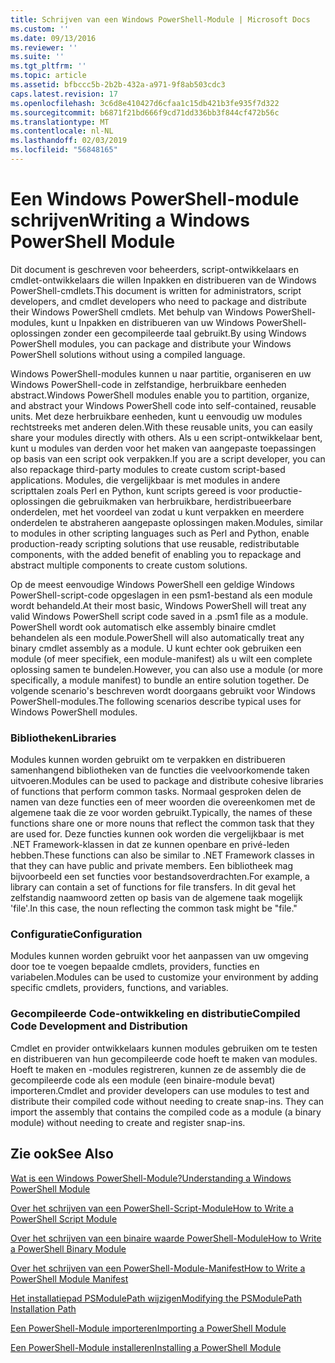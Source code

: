 ```yaml
---
title: Schrijven van een Windows PowerShell-Module | Microsoft Docs
ms.custom: ''
ms.date: 09/13/2016
ms.reviewer: ''
ms.suite: ''
ms.tgt_pltfrm: ''
ms.topic: article
ms.assetid: bfbccc5b-2b2b-432a-a971-9f8ab503cdc3
caps.latest.revision: 17
ms.openlocfilehash: 3c6d8e410427d6cfaa1c15db421b3fe935f7d322
ms.sourcegitcommit: b6871f21bd666f9cd71dd336bb3f844cf472b56c
ms.translationtype: MT
ms.contentlocale: nl-NL
ms.lasthandoff: 02/03/2019
ms.locfileid: "56848165"
---
```

# <a name="writing-a-windows-powershell-module"></a><span data-ttu-id="8a973-102">Een Windows PowerShell-module schrijven</span><span class="sxs-lookup"><span data-stu-id="8a973-102">Writing a Windows PowerShell Module</span></span>

<span data-ttu-id="8a973-103">Dit document is geschreven voor beheerders, script-ontwikkelaars en cmdlet-ontwikkelaars die willen Inpakken en distribueren van de Windows PowerShell-cmdlets.</span><span class="sxs-lookup"><span data-stu-id="8a973-103">This document is written for administrators, script developers, and cmdlet developers who need to package and distribute their Windows PowerShell cmdlets.</span></span> <span data-ttu-id="8a973-104">Met behulp van Windows PowerShell-modules, kunt u Inpakken en distribueren van uw Windows PowerShell-oplossingen zonder een gecompileerde taal gebruikt.</span><span class="sxs-lookup"><span data-stu-id="8a973-104">By using Windows PowerShell modules, you can package and distribute your Windows PowerShell solutions without using a compiled language.</span></span>

<span data-ttu-id="8a973-105">Windows PowerShell-modules kunnen u naar partitie, organiseren en uw Windows PowerShell-code in zelfstandige, herbruikbare eenheden abstract.</span><span class="sxs-lookup"><span data-stu-id="8a973-105">Windows PowerShell modules enable you to partition, organize, and abstract your Windows PowerShell code into self-contained, reusable units.</span></span> <span data-ttu-id="8a973-106">Met deze herbruikbare eenheden, kunt u eenvoudig uw modules rechtstreeks met anderen delen.</span><span class="sxs-lookup"><span data-stu-id="8a973-106">With these reusable units, you can easily share your modules directly with others.</span></span> <span data-ttu-id="8a973-107">Als u een script-ontwikkelaar bent, kunt u modules van derden voor het maken van aangepaste toepassingen op basis van een script ook verpakken.</span><span class="sxs-lookup"><span data-stu-id="8a973-107">If you are a script developer, you can also repackage third-party modules to create custom script-based applications.</span></span> <span data-ttu-id="8a973-108">Modules, die vergelijkbaar is met modules in andere scripttalen zoals Perl en Python, kunt scripts gereed is voor productie-oplossingen die gebruikmaken van herbruikbare, herdistribueerbare onderdelen, met het voordeel van zodat u kunt verpakken en meerdere onderdelen te abstraheren aangepaste oplossingen maken.</span><span class="sxs-lookup"><span data-stu-id="8a973-108">Modules, similar to modules in other scripting languages such as Perl and Python, enable production-ready scripting solutions that use reusable, redistributable components, with the added benefit of enabling you to repackage and abstract multiple components to create custom solutions.</span></span>

<span data-ttu-id="8a973-109">Op de meest eenvoudige Windows PowerShell een geldige Windows PowerShell-script-code opgeslagen in een psm1-bestand als een module wordt behandeld.</span><span class="sxs-lookup"><span data-stu-id="8a973-109">At their most basic, Windows PowerShell will treat any valid Windows PowerShell script code saved in a .psm1 file as a module.</span></span> <span data-ttu-id="8a973-110">PowerShell wordt ook automatisch elke assembly binaire cmdlet behandelen als een module.</span><span class="sxs-lookup"><span data-stu-id="8a973-110">PowerShell will also automatically treat any binary cmdlet assembly as a module.</span></span> <span data-ttu-id="8a973-111">U kunt echter ook gebruiken een module (of meer specifiek, een module-manifest) als u wilt een complete oplossing samen te bundelen.</span><span class="sxs-lookup"><span data-stu-id="8a973-111">However, you can also use a module (or more specifically, a module manifest) to bundle an entire solution together.</span></span> <span data-ttu-id="8a973-112">De volgende scenario's beschreven wordt doorgaans gebruikt voor Windows PowerShell-modules.</span><span class="sxs-lookup"><span data-stu-id="8a973-112">The following scenarios describe typical uses for Windows PowerShell modules.</span></span>

### <a name="libraries"></a><span data-ttu-id="8a973-113">Bibliotheken</span><span class="sxs-lookup"><span data-stu-id="8a973-113">Libraries</span></span>

<span data-ttu-id="8a973-114">Modules kunnen worden gebruikt om te verpakken en distribueren samenhangend bibliotheken van de functies die veelvoorkomende taken uitvoeren.</span><span class="sxs-lookup"><span data-stu-id="8a973-114">Modules can be used to package and distribute cohesive libraries of functions that perform common tasks.</span></span> <span data-ttu-id="8a973-115">Normaal gesproken delen de namen van deze functies een of meer woorden die overeenkomen met de algemene taak die ze voor worden gebruikt.</span><span class="sxs-lookup"><span data-stu-id="8a973-115">Typically, the names of these functions share one or more nouns that reflect the common task that they are used for.</span></span> <span data-ttu-id="8a973-116">Deze functies kunnen ook worden die vergelijkbaar is met .NET Framework-klassen in dat ze kunnen openbare en privé-leden hebben.</span><span class="sxs-lookup"><span data-stu-id="8a973-116">These functions can also be similar to .NET Framework classes in that they can have public and private members.</span></span> <span data-ttu-id="8a973-117">Een bibliotheek mag bijvoorbeeld een set functies voor bestandsoverdrachten.</span><span class="sxs-lookup"><span data-stu-id="8a973-117">For example, a library can contain a set of functions for file transfers.</span></span> <span data-ttu-id="8a973-118">In dit geval het zelfstandig naamwoord zetten op basis van de algemene taak mogelijk 'file'.</span><span class="sxs-lookup"><span data-stu-id="8a973-118">In this case, the noun reflecting the common task might be "file."</span></span>

### <a name="configuration"></a><span data-ttu-id="8a973-119">Configuratie</span><span class="sxs-lookup"><span data-stu-id="8a973-119">Configuration</span></span>

<span data-ttu-id="8a973-120">Modules kunnen worden gebruikt voor het aanpassen van uw omgeving door toe te voegen bepaalde cmdlets, providers, functies en variabelen.</span><span class="sxs-lookup"><span data-stu-id="8a973-120">Modules can be used to customize your environment by adding specific cmdlets, providers, functions, and variables.</span></span>

### <a name="compiled-code-development-and-distribution"></a><span data-ttu-id="8a973-121">Gecompileerde Code-ontwikkeling en distributie</span><span class="sxs-lookup"><span data-stu-id="8a973-121">Compiled Code Development and Distribution</span></span>

<span data-ttu-id="8a973-122">Cmdlet en provider ontwikkelaars kunnen modules gebruiken om te testen en distribueren van hun gecompileerde code hoeft te maken van modules. Hoeft te maken en -modules registreren, kunnen ze de assembly die de gecompileerde code als een module (een binaire-module bevat) importeren.</span><span class="sxs-lookup"><span data-stu-id="8a973-122">Cmdlet and provider developers can use modules to test and distribute their compiled code without needing to create snap-ins. They can import the assembly that contains the compiled code as a module (a binary module) without needing to create and register snap-ins.</span></span>

## <a name="see-also"></a><span data-ttu-id="8a973-123">Zie ook</span><span class="sxs-lookup"><span data-stu-id="8a973-123">See Also</span></span>

[<span data-ttu-id="8a973-124">Wat is een Windows PowerShell-Module?</span><span class="sxs-lookup"><span data-stu-id="8a973-124">Understanding a Windows PowerShell Module</span></span>](./understanding-a-windows-powershell-module.md)

[<span data-ttu-id="8a973-125">Over het schrijven van een PowerShell-Script-Module</span><span class="sxs-lookup"><span data-stu-id="8a973-125">How to Write a PowerShell Script Module</span></span>](./how-to-write-a-powershell-script-module.md)

[<span data-ttu-id="8a973-126">Over het schrijven van een binaire waarde PowerShell-Module</span><span class="sxs-lookup"><span data-stu-id="8a973-126">How to Write a PowerShell Binary Module</span></span>](./how-to-write-a-powershell-binary-module.md)

[<span data-ttu-id="8a973-127">Over het schrijven van een PowerShell-Module-Manifest</span><span class="sxs-lookup"><span data-stu-id="8a973-127">How to Write a PowerShell Module Manifest</span></span>](http://msdn.microsoft.com/en-us/abe4c24b-e64e-4a61-81d5-18c4fceba0b6)

[<span data-ttu-id="8a973-128">Het installatiepad PSModulePath wijzigen</span><span class="sxs-lookup"><span data-stu-id="8a973-128">Modifying the PSModulePath Installation Path</span></span>](./modifying-the-psmodulepath-installation-path.md)

[<span data-ttu-id="8a973-129">Een PowerShell-Module importeren</span><span class="sxs-lookup"><span data-stu-id="8a973-129">Importing a PowerShell Module</span></span>](./importing-a-powershell-module.md)

[<span data-ttu-id="8a973-130">Een PowerShell-Module installeren</span><span class="sxs-lookup"><span data-stu-id="8a973-130">Installing a PowerShell Module</span></span>](./installing-a-powershell-module.md)

